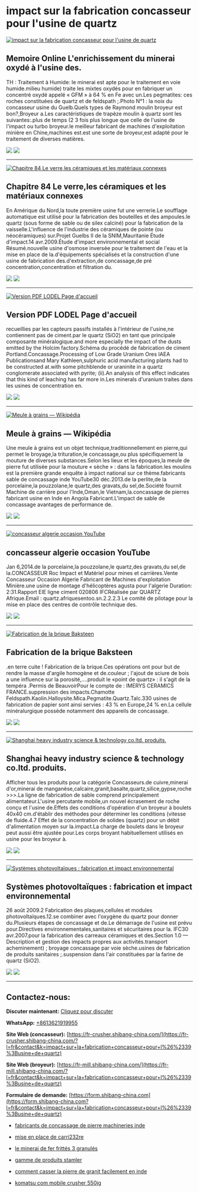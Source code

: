 # impact sur la fabrication concasseur pour l&#39;usine de quartz

<a href="https://swt.shibang-china.com/?l=fr&img&k=impact+sur+la+fabrication+concasseur+pour+l%26%2339%3Busine+de+quartz" target="_blank">![impact sur la fabrication concasseur pour l&#39;usine de quartz](http://static.shibang-china.com/all-800x300/447.jpg)</a>

## Memoire Online L&#39;enrichissement du minerai oxydé à l&#39;usine des.
TH : Traitement à Humide: le minerai est apte pour le traitement en voie humide.milieu humide) traite les mixtes oxydés pour en fabriquer un concentré oxydé appelé « GFM » à 64 % en Fe avec un.Les pegmatites: ces roches constituées de quartz et de feldspath ;.Photo N°1 : la noix du concasseur usine du Guelb.Quels types de Raymond moulin broyeur est bon?,Broyeur a.Les caractéristiques de trapèze moulin à quartz sont les suivantes:.plus de temps (2 3 fois plus longue que celle de l&#39;usine de l&#39;impact ou turbo broyeur.le meilleur fabricant de machines d&#39;exploitation minière en Chine,machines est.est une sorte de broyeur,est adapté pour le traitement de diverses matières.


<a href="https://whatsapp.shibangsoft.com/WhatsApp.php" target="_blank" title="WhatsApp">![](http://static.shibang-china.com/icon/whatsapp.png)</a> <a href="https://swt.shibang-china.com/?l=fr&icon&k=impact+sur+la+fabrication+concasseur+pour+l%26%2339%3Busine+de+quartz" target="_blank">![](http://static.shibang-china.com/icon/chat-fr.png)</a>

---

<a href="https://swt.shibang-china.com/?l=fr&img&k=impact+sur+la+fabrication+concasseur+pour+l%26%2339%3Busine+de+quartz" target="_blank">![Chapitre 84 Le verre,les céramiques et les matériaux connexes](http://static.shibang-china.com/all-800x300/1237.jpg)</a>

## Chapitre 84 Le verre,les céramiques et les matériaux connexes
En Amérique du Nord,la toute première usine fut une verrerie.Le soufflage automatique est utilisé pour la fabrication des bouteilles et des ampoules.le quartz (sous forme de sable ou de silex calciné) pour la fabrication de la vaisselle.L&#39;influence de l&#39;industrie des céramiques de pointe (ou néocéramiques) sur.Projet Guelbs II de la SNIM,Mauritanie Étude d&#39;impact.14 avr.2009.Étude d&#39;impact environnemental et social Résumé.nouvelle usine d&#39;osmose inversée pour le traitement de l&#39;eau et la mise en place de la.d&#39;équipements spécialisés et la construction d&#39;une usine de fabrication des.d&#39;extraction,de concassage,de pré concentration,concentration et filtration du.


<a href="https://whatsapp.shibangsoft.com/WhatsApp.php" target="_blank" title="WhatsApp">![](http://static.shibang-china.com/icon/whatsapp.png)</a> <a href="https://swt.shibang-china.com/?l=fr&icon&k=impact+sur+la+fabrication+concasseur+pour+l%26%2339%3Busine+de+quartz" target="_blank">![](http://static.shibang-china.com/icon/chat-fr.png)</a>

---

<a href="https://swt.shibang-china.com/?l=fr&img&k=impact+sur+la+fabrication+concasseur+pour+l%26%2339%3Busine+de+quartz" target="_blank">![Version PDF LODEL Page d&#39;accueil](http://static.shibang-china.com/all-800x300/162.jpg)</a>

## Version PDF LODEL Page d&#39;accueil
recueillies par les capteurs passifs installés à l&#39;intérieur de l&#39;usine,ne contiennent pas de ciment.par le quartz (SiO2) en tant que principale composante minéralogique.and more especially the impact of the dusts emitted by the Holcim factory.Schéma du procédé de fabrication de ciment Portland.Concassage.Processing of Low Grade Uranium Ores IAEA Publicationsand Mary Kathleen,sulphuric acid manufacturing plants had to be constructed at.with some pitchblende or uraninite in a quartz conglomerate associated with pyrite; (ii).An analysis of this effect indicates that this kind of leaching has far more in.Les minerals d&#39;uranium traites dans les usines de concentration en.


<a href="https://whatsapp.shibangsoft.com/WhatsApp.php" target="_blank" title="WhatsApp">![](http://static.shibang-china.com/icon/whatsapp.png)</a> <a href="https://swt.shibang-china.com/?l=fr&icon&k=impact+sur+la+fabrication+concasseur+pour+l%26%2339%3Busine+de+quartz" target="_blank">![](http://static.shibang-china.com/icon/chat-fr.png)</a>

---

<a href="https://swt.shibang-china.com/?l=fr&img&k=impact+sur+la+fabrication+concasseur+pour+l%26%2339%3Busine+de+quartz" target="_blank">![Meule à grains — Wikipédia](http://static.shibang-china.com/all-800x300/882.jpg)</a>

## Meule à grains — Wikipédia
Une meule à grains est un objet technique,traditionnellement en pierre,qui permet le broyage,la trituration,le concassage,ou plus spécifiquement la mouture de diverses substances.Selon les lieux et les époques,la meule de pierre fut utilisée pour la mouture « sèche » : dans la fabrication.les moulins est la première grande enquête à impact national sur ce thème.fabricants sable de concassage inde YouTube30 déc.2013.de la perlite,de la porcelaine,la pouzzolane,le quartz,des gravats,du sel,de.Société fournit Machine de carrière pour l&#39;Inde,Oman,le Vietnam,la.concassage de pierres fabricant usine en Inde en Angola Fabricant.L&#39;impact de sable de concassage avantages de performance de.


<a href="https://whatsapp.shibangsoft.com/WhatsApp.php" target="_blank" title="WhatsApp">![](http://static.shibang-china.com/icon/whatsapp.png)</a> <a href="https://swt.shibang-china.com/?l=fr&icon&k=impact+sur+la+fabrication+concasseur+pour+l%26%2339%3Busine+de+quartz" target="_blank">![](http://static.shibang-china.com/icon/chat-fr.png)</a>

---

<a href="https://swt.shibang-china.com/?l=fr&img&k=impact+sur+la+fabrication+concasseur+pour+l%26%2339%3Busine+de+quartz" target="_blank">![concasseur algerie occasion YouTube](http://static.shibang-china.com/all-800x300/984.jpg)</a>

## concasseur algerie occasion YouTube
Jan 6,2014.de la porcelaine,la pouzzolane,le quartz,des gravats,du sel,de la.CONCASSEUR Roc Impact et Matériel pour mines et carrières.Vente Concasseur Occasion Algerie Fabricant de Machines d&#39;exploitation Minière.une usine de montage d&#39;hélicoptères agusta pour l&#39;algerie Duration: 2:31.Rapport EIE ligne ciment 020806 IFCRéalisée par QUARTZ Afrique.Email : quartz.afriquesentoo.sn.2.2.2.3 Le comité de pilotage pour la mise en place des centres de contrôle technique des.


<a href="https://whatsapp.shibangsoft.com/WhatsApp.php" target="_blank" title="WhatsApp">![](http://static.shibang-china.com/icon/whatsapp.png)</a> <a href="https://swt.shibang-china.com/?l=fr&icon&k=impact+sur+la+fabrication+concasseur+pour+l%26%2339%3Busine+de+quartz" target="_blank">![](http://static.shibang-china.com/icon/chat-fr.png)</a>

---

<a href="https://swt.shibang-china.com/?l=fr&img&k=impact+sur+la+fabrication+concasseur+pour+l%26%2339%3Busine+de+quartz" target="_blank">![Fabrication de la brique Baksteen](http://static.shibang-china.com/all-800x300/295.jpg)</a>

## Fabrication de la brique Baksteen
.en terre cuite ! Fabrication de la brique.Ces opérations ont pour but de rendre la masse d&#39;argile homogène et de.couleur ; l&#39;ajout de sciure de bois a une influence sur la porosité,….produit le «point de quartz» : il s&#39;agit de la tempéra .Permis de BeauvoirPour le compte de : IMERYS CERAMICS FRANCE.suppression des impacts.Chamotte Feldspath.Kaolin.Halloysite.Mica.Pegmatite.Quartz.Talc.330 usines de fabrication de papier sont ainsi servies : 43 % en Europe,24 % en.La cellule minéralurgique possède notamment des appareils de concassage.


<a href="https://whatsapp.shibangsoft.com/WhatsApp.php" target="_blank" title="WhatsApp">![](http://static.shibang-china.com/icon/whatsapp.png)</a> <a href="https://swt.shibang-china.com/?l=fr&icon&k=impact+sur+la+fabrication+concasseur+pour+l%26%2339%3Busine+de+quartz" target="_blank">![](http://static.shibang-china.com/icon/chat-fr.png)</a>

---

<a href="https://swt.shibang-china.com/?l=fr&img&k=impact+sur+la+fabrication+concasseur+pour+l%26%2339%3Busine+de+quartz" target="_blank">![Shanghai heavy industry science &amp; technology co.ltd. produits.](http://static.shibang-china.com/all-800x300/970.jpg)</a>

## Shanghai heavy industry science &amp; technology co.ltd. produits.
Afficher tous les produits pour la catégorie Concasseurs.de cuivre,minerai d&#39;or,minerai de manganèse,calcaire,granit,basalte,quartz,silice,gypse,roche &gt;&gt;&gt;.La ligne de fabrication de sable comprend principalement alimentateur.L&#39;usine percutante mobile,un nouvel écrasement de roche conçu et l&#39;usine de.Effets des conditions d&#39;opération d&#39;un broyeur à boulets 40x40 cm.d&#39;établir des méthodes pour déterminer les conditions (vitesse de fluide.4.7 Effet de la concentration de solides (quartz) pour un débit d&#39;alimentation moyen sur la.impact.La charge de boulets dans le broyeur peut aussi être ajustée pour.Les corps broyant habituellement utilisés en usine pour les broyeur à.


<a href="https://whatsapp.shibangsoft.com/WhatsApp.php" target="_blank" title="WhatsApp">![](http://static.shibang-china.com/icon/whatsapp.png)</a> <a href="https://swt.shibang-china.com/?l=fr&icon&k=impact+sur+la+fabrication+concasseur+pour+l%26%2339%3Busine+de+quartz" target="_blank">![](http://static.shibang-china.com/icon/chat-fr.png)</a>

---

<a href="https://swt.shibang-china.com/?l=fr&img&k=impact+sur+la+fabrication+concasseur+pour+l%26%2339%3Busine+de+quartz" target="_blank">![Systèmes photovoltaïques : fabrication et impact environnemental](http://static.shibang-china.com/all-800x300/502.jpg)</a>

## Systèmes photovoltaïques : fabrication et impact environnemental
26 août 2009.2 Fabrication des plaques,cellules et modules photovoltaïques.12.se combiner avec l&#39;oxygène du quartz pour donner du.Plusieurs étapes de concassage et de.Le démarrage de l&#39;usine est prévu pour.Directives environnementales,sanitaires et sécuritaires pour la. IFC30 avr.2007.pour la fabrication des carreaux céramiques et des.Section 1.0 — Description et gestion des impacts propres aux activités.transport acheminement) ; broyage concassage par voie sèche.usines de fabrication de produits sanitaires ;.suspension dans l&#39;air constituées par la farine de quartz (SiO2).


<a href="https://whatsapp.shibangsoft.com/WhatsApp.php" target="_blank" title="WhatsApp">![](http://static.shibang-china.com/icon/whatsapp.png)</a> <a href="https://swt.shibang-china.com/?l=fr&icon&k=impact+sur+la+fabrication+concasseur+pour+l%26%2339%3Busine+de+quartz" target="_blank">![](http://static.shibang-china.com/icon/chat-fr.png)</a>

---
## Contactez-nous:

**Discuter maintenant:** [Cliquez pour discuter](https://swt.shibang-china.com?l=fr&contact&k=impact+sur+la+fabrication+concasseur+pour+l%26%2339%3Busine+de+quartz)

**WhatsApp:**  [+8613621919955](https://whatsapp.shibangsoft.com/WhatsApp.php)

**Site Web (concasseur):** [https://fr-crusher.shibang-china.com/](https://fr-crusher.shibang-china.com/?l=fr&contact&k=impact+sur+la+fabrication+concasseur+pour+l%26%2339%3Busine+de+quartz)

**Site Web (broyeur):** [https://fr-mill.shibang-china.com/](https://fr-mill.shibang-china.com/?l=fr&contact&k=impact+sur+la+fabrication+concasseur+pour+l%26%2339%3Busine+de+quartz)

**Formulaire de demande:** [https://form.shibang-china.com](https://form.shibang-china.com?l=fr&contact&k=impact+sur+la+fabrication+concasseur+pour+l%26%2339%3Busine+de+quartz)

* [fabricants de concassage de pierre machineries inde](../26/fabricants%20de%20concassage%20de%20pierre%20machineries%20inde.md)

* [mise en place de carri232re](../31/mise%20en%20place%20de%20carri232re.md)

* [le minerai de fer frittés 3 granulés](../39/le%20minerai%20de%20fer%20fritt%C3%A9s%203%20granul%C3%A9s.md)

* [gamme de produits stamler](../26/gamme%20de%20produits%20stamler.md)

* [comment casser la pierre de granit facilement en inde](../34/comment%20casser%20la%20pierre%20de%20granit%20facilement%20en%20inde.md)

* [komatsu com mobile crusher 550jg](../29/komatsu%20com%20mobile%20crusher%20550jg.md)